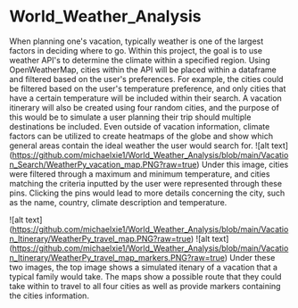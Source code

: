 # World_Weather_Analysis
When planning one's vacation, typically weather is one of the largest factors in deciding where to go. Within this project, the goal is to use weather API's to determine the climate within a specified region. Using OpenWeatherMap, cities within the API will be placed within a dataframe and filtered based on the user's preferences. For example, the cities could be filtered based on the user's temperature preference, and only cities that have a certain temperature will be included within their search. A vacation itinerary will also be created using four random cities, and the purpose of this would be to simulate a user planning their trip should multiple destinations be included. Even outside of vacation information, climate factors can be utilized to create heatmaps of the globe and show which general areas contain the ideal weather the user would search for. 
![alt text] (https://github.com/michaelxie1/World_Weather_Analysis/blob/main/Vacation_Search/WeatherPy_vacation_map.PNG?raw=true)
Under this image, cities were filtered through a maximum and minimum temperature, and cities matching the criteria inputted by the user were represented through these pins. Clicking the pins would lead to more details concerning the city, such as the name, country, climate description and temperature.


![alt text] (https://github.com/michaelxie1/World_Weather_Analysis/blob/main/Vacation_Itinerary/WeatherPy_travel_map.PNG?raw=true)
![alt text] (https://github.com/michaelxie1/World_Weather_Analysis/blob/main/Vacation_Itinerary/WeatherPy_travel_map_markers.PNG?raw=true)
Under these two images, the top image shows a simulated itenary of a vacation that a typical family would take. The maps show a possible route that they could take within to travel to all four cities as well as provide markers containing the cities information.
